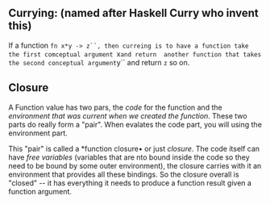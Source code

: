 ## Currying: (named after Haskell Curry who invent this)
If a function ```fn x*y -> z``, then curreing is to have a function take the first comceptual argument ```x``` and return 
another function that takes the second conceptual argument ```y``  and return ```z``` so on.

## Closure
A Function value has two pars, the *code* for the function and the *environment that was current when we created the 
function*. These two parts do really form a "pair". When evalates the code part, you will using the environment part.

This "pair" is called a *function closure• or just *closure*. The code itself can have *free variables* (variables that
are nto bound inside the code so they need to be bound by some outer environment), the closure carries with it an 
environment that provides all these bindings. So the closure overall is "closed" -- it has everything it needs to 
produce a function result given a function argument.
